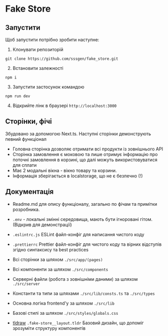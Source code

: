 # Fake Store

## Запустити

Щоб запустити потрібно зробити наступне:

1. Клонувати репозиторій
```
git clone https://github.com/sssgen/fake_store.git
```
2. Встановити залежності
```
npm i
```
3. Запустити застосунок командою
```
npm run dev
```
4. Відкрийте лінк в браузері `http://localhost:3000`

## Сторінки, фічі

Збудовано за допомогою Next.ts. Наступні сторінки демонструють певний функціонал

* Головна сторінка дозволяє отримати всі продукти із зовнішнього API
* Сторінка замовлення є моковою та лише отримує інформацію про поточні замовлення в корзині, що далі можуть використовуватися для сплати
* Має 2 модальні вікна - вікно товару та корзини. 
* Інформація зберігається в localstorage, що не є безпечно (!)

## Документація

* Readme.md для опису функціоналу, загально по фічам та примітки розробника.
* `.env` - локальні змінні середовища, мають бути ігноровані гітом. (Відкрив для демонстрації)
* `.eslintrc.js` ESLint файл-конфіг для написання чистого коду
* `.prettierrc` Prettier файл-конфіг для чистого коду та вірних відступів згідно синтаксису та best practices
* Всі сторінки за шляхом `./src/app/(pages)`
* Всі компоненти за шляхом `./src/components`
* Серверні файли (робота з зовнішніми даними) за шляхом `./src/server`
* Константи та типи за шляхами `./src/lib/consts.ts` та `./src/types`
* Основна логіка frontend'у за шляхом `./src/lib`
* Базові стилі за шляхом `./src/styles/globals.css`

* [tldraw](https://www.tldraw.com/) `.fake-store__layout.tldr` Базовий дизайн, що допоміг зрозуміти структуру компонентів 
